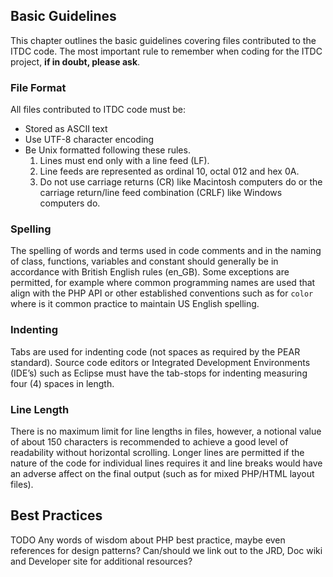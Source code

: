 ## Basic Guidelines

This chapter outlines the basic guidelines covering files contributed to the ITDC code. The most important rule to remember when coding for the ITDC project, **if in doubt, please ask**.

### File Format

All files contributed to ITDC code must be:

* Stored as ASCII text
* Use UTF-8 character encoding
* Be Unix formatted following these rules.
	1. Lines must end only with a line feed (LF).
	2. Line feeds are represented as ordinal 10, octal 012 and hex 0A.
	3. Do not use carriage returns (CR) like Macintosh computers do or the carriage return/line feed combination (CRLF) like Windows computers do.

### Spelling

The spelling of words and terms used in code comments and in the naming of class, functions, variables and constant should generally be in accordance with British English rules (en\_GB).
Some exceptions are permitted, for example where common programming names are used that align with the PHP API or other established conventions such as for `color` where is it common practice to maintain US English spelling.

### Indenting

Tabs are used for indenting code (not spaces as required by the PEAR standard). Source code editors or Integrated Development Environments (IDE’s) such as Eclipse must have the tab-stops for indenting measuring four (4) spaces in length.

### Line Length

There is no maximum limit for line lengths in files, however, a notional value of about 150 characters is recommended to achieve a good level of readability without horizontal scrolling. Longer lines are permitted if the nature of the code for individual lines requires it and line breaks would have an adverse affect on the final output (such as for mixed PHP/HTML layout files).

## Best Practices

TODO Any words of wisdom about PHP best practice, maybe even references for design patterns? Can/should we link out to the JRD, Doc wiki and Developer site for additional resources?
